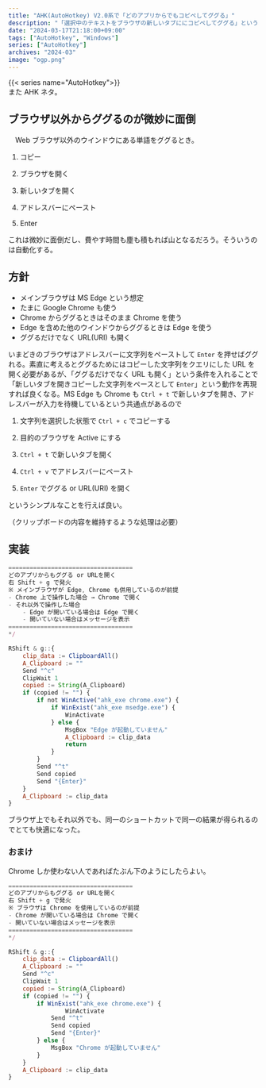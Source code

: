 ```yaml
---
title: "AHK(AutoHotkey) V2.0系で「どのアプリからでもコピペしてググる」"
description: "「選択中のテキストをブラウザの新しいタブににコピペしてググる」という一連の動作を AHK で便利に。ブラウザ上でもそれ以外でも同一のショートカットが使えて良い。"
date: "2024-03-17T21:18:00+09:00"
tags: ["AutoHotkey", "Windows"]
series: ["AutoHotkey"]
archives: "2024-03"
image: "ogp.png"
---
```




{{< series name="AutoHotkey">}}  
また AHK ネタ。

## ブラウザ以外からググるのが微妙に面倒

　Web ブラウザ以外のウインドウにある単語をググるとき。

1. コピー

1. ブラウザを開く

1. 新しいタブを開く

1. アドレスバーにペースト

1. Enter 

これは微妙に面倒だし、費やす時間も塵も積もれば山となるだろう。そういうのは自動化する。

## 方針

- メインブラウザは MS Edge という想定
- たまに Google Chrome も使う
- Chrome からググるときはそのまま Chrome を使う
- Edge を含めた他のウインドウからググるときは Edge を使う
- ググるだけでなく URL(URI) も開く

いまどきのブラウザはアドレスバーに文字列をペーストして `Enter` を押せばググれる。素直に考えるとググるためにはコピーした文字列をクエリにした URL を開く必要があるが、「ググるだけでなく URL も開く」という条件を入れることで「新しいタブを開きコピーした文字列をペースとして `Enter`」という動作を再現すれば良くなる。MS Edge も Chrome も `Ctrl + t` で新しいタブを開き、アドレスバーが入力を待機しているという共通点があるので

1. 文字列を選択した状態で `Ctrl + c` でコピーする

1. 目的のブラウザを Active にする

1. `Ctrl + t` で新しいタブを開く

1. `Ctrl + v` でアドレスバーにペースト

1. `Enter` でググる or URL(URI) を開く

というシンプルなことを行えば良い。

（クリップボードの内容を維持するような処理は必要）

## 実装


```javascript
===================================
どのアプリからもググる or URLを開く
右 Shift + g で発火
※ メインブラウザが Edge, Chrome も併用しているのが前提
- Chrome 上で操作した場合 → Chrome で開く
- それ以外で操作した場合
    - Edge が開いている場合は Edge で開く
    - 開いていない場合はメッセージを表示
===================================
*/

RShift & g::{
    clip_data := ClipboardAll()
    A_Clipboard := ""
    Send "^c"
    ClipWait 1
    copied := String(A_Clipboard)
    if (copied != "") {
        if not WinActive("ahk_exe chrome.exe") {
            if WinExist("ahk_exe msedge.exe") {
                WinActivate
            } else {
                MsgBox "Edge が起動していません"
                A_Clipboard := clip_data
                return
            }
        }
        Send "^t"
        Send copied
        Send "{Enter}"
    }
    A_Clipboard := clip_data
}

```

ブラウザ上でもそれ以外でも、同一のショートカットで同一の結果が得られるのでとても快適になった。

### おまけ

Chrome しか使わない人であればたぶん下のようにしたらよい。


```javascript
===================================
どのアプリからもググる or URLを開く
右 Shift + g で発火
※ ブラウザは Chrome を使用しているのが前提
- Chrome が開いている場合は Chrome で開く
- 開いていない場合はメッセージを表示
===================================
*/

RShift & g::{
    clip_data := ClipboardAll()
    A_Clipboard := ""
    Send "^c"
    ClipWait 1
    copied := String(A_Clipboard)
    if (copied != "") {
        if WinExist("ahk_exe chrome.exe") {
		        WinActivate
            Send "^t"
            Send copied
            Send "{Enter}"
        } else {
            MsgBox "Chrome が起動していません"
        }
    }
    A_Clipboard := clip_data
}

```
